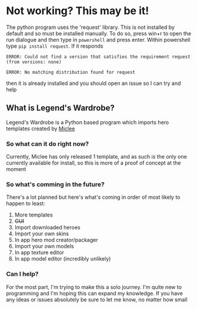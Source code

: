 # Not working? This may be it!
The python program uses the 'request' library. This is not installed by default and so must be installed manually. To do so, press win+r to open the run dialogue and then type in `powershell` and press enter. Within powershell type `pip install request`. If it responds

`ERROR: Could not find a version that satisfies the requirement request (from versions: none)`

`ERROR: No matching distribution found for request`

then it is already installed and you should open an issue so I can try and help

## What is Legend's Wardrobe?
Legend's Wardrobe is a Python based program which imports hero templates created by [Miclee](https://github.com/Miclee7)

### So what can it do right now?
Currently, Miclee has only released 1 template, and as such is the only one currently available for install, so this is more of a proof of concept at the moment

### So what's comming in the future?
There's a lot planned but here's what's coming in order of most likely to happen to least:
1. More templates
2. ~~GUI~~
3. Import downloaded heroes
4. Import your own skins
5. In app hero mod creator/packager
6. Import your own models
7. In app texture editor
8. In app model editor (incredibly unlikely)

### Can I help?
For the most part, I'm trying to make this a solo journey. I'm quite new to programming and I'm hoping this can expand my knowledge. If you have any ideas or issues absolutely be sure to let me know, no matter how small
